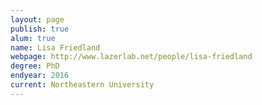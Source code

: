 ```yaml
--- 
layout: page 
publish: true
alum: true
name: Lisa Friedland
webpage: http://www.lazerlab.net/people/lisa-friedland
degree: PhD
endyear: 2016
current: Northeastern University
---
```

